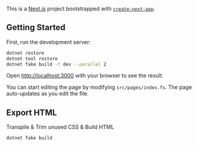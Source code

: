 This is a [Next.js](https://nextjs.org/) project bootstrapped with [`create-next-app`](https://github.com/vercel/next.js/tree/canary/packages/create-next-app).

## Getting Started

First, run the development server:

```bash
dotnet restore
dotnet tool restore
dotnet fake build -t dev --parallel 2
```

Open [http://localhost:3000](http://localhost:3000) with your browser to see the result.

You can start editing the page by modifying `src/pages/index.fs`. The page auto-updates as you edit the file.

## Export HTML

Transpile & Trim unused CSS & Build HTML

```bash
dotnet fake build
```
